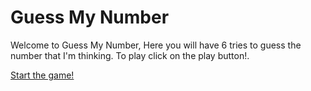 Guess My Number
===================

Welcome to Guess My Number, Here you will have 6 tries to guess the number that I'm thinking. To play click on the play button!.

[Start the game!](guess-game/start)
